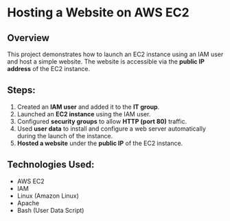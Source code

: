 # Hosting a Website on AWS EC2

## Overview
This project demonstrates how to launch an EC2 instance using an IAM user and host a simple website. The website is accessible via the **public IP address** of the EC2 instance.

## Steps:
1. Created an **IAM user** and added it to the **IT group**.
2. Launched an **EC2 instance** using the IAM user.
3. Configured **security groups** to allow **HTTP (port 80)** traffic.
4. Used **user data** to install and configure a web server automatically during the launch of the instance.
5. **Hosted a website** under the **public IP** of the EC2 instance.

## Technologies Used:
- AWS EC2
- IAM
- Linux (Amazon Linux)
- Apache
- Bash (User Data Script)
